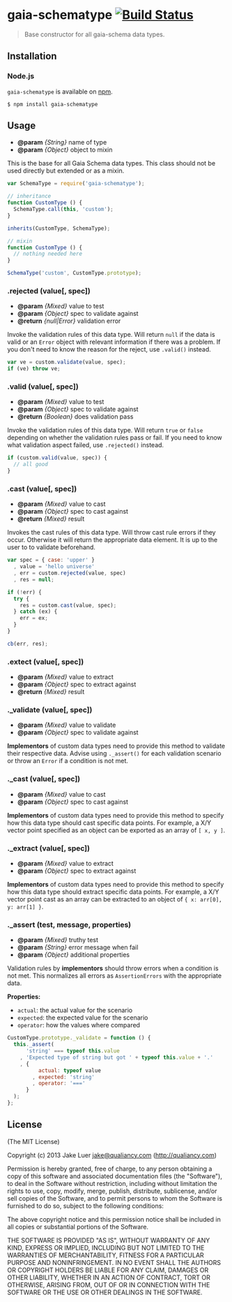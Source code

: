 # gaia-schematype [![Build Status](https://travis-ci.org/qualiancy/gaia-schematype.png?branch=master)](https://travis-ci.org/qualiancy/gaia-schematype)

> Base constructor for all gaia-schema data types.

## Installation

### Node.js

`gaia-schematype` is available on [npm](http://npmjs.org).

    $ npm install gaia-schematype

## Usage

* **@param** _{String}_ name of type
* **@param** _{Object}_ object to mixin

This is the base for all Gaia Schema data
types. This class should not be used directly
but extended or as a mixin.

```js
var SchemaType = require('gaia-schematype');

// inheritance
function CustomType () {
  SchemaType.call(this, 'custom');
}

inherits(CustomType, SchemaType);

// mixin
function CustomType () {
  // nothing needed here
}

SchemaType('custom', CustomType.prototype);
```


### .rejected (value[, spec])

* **@param** _{Mixed}_ value to test
* **@param** _{Object}_ spec to validate against
* **@return** _{null|Error}_  validation error

Invoke the validation rules of this data type. Will
return `null` if the data is valid or an `Error` object
with relevant information if there was a problem.
If you don't need to know the reason for the reject,
use `.valid()` instead.

```js
var ve = custom.validate(value, spec);
if (ve) throw ve;
```


### .valid (value[, spec])

* **@param** _{Mixed}_ value to test
* **@param** _{Object}_ spec to validate against
* **@return** _{Boolean}_  does validation pass

Invoke the validation rules of this data type. Will
return `true` or `false` depending on whether the
validation rules pass or fail. If you need to know
what validation aspect failed, use `.rejected()` instead.

```js
if (custom.valid(value, spec)) {
  // all good
}
```


### .cast (value[, spec])

* **@param** _{Mixed}_ value to cast
* **@param** _{Object}_ spec to cast against
* **@return** _{Mixed}_  result

Invokes the cast rules of this data type. Will throw
cast rule errors if they occur. Otherwise it will return
the appropriate data element. It is up to the user to
to validate beforehand.

```js
var spec = { case: 'upper' }
  , value = 'hello universe'
  , err = custom.rejected(value, spec)
  , res = null;

if (!err) {
  try {
    res = custom.cast(value, spec);
  } catch (ex) {
    err = ex;
  }
}

cb(err, res);
```


### .extect (value[, spec])


* **@param** _{Mixed}_ value to extract
* **@param** _{Object}_ spec to extract against
* **@return** _{Mixed}_  result



### ._validate (value[, spec])

* **@param** _{Mixed}_ value to validate
* **@param** _{Object}_ spec to validate against

**Implementors** of custom data types need to
provide this method to validate their respective
data. Advise using `._assert()` for each validation
scenario or throw an `Error` if a condition is not
met.


### ._cast (value[, spec])

* **@param** _{Mixed}_ value to cast
* **@param** _{Object}_ spec to cast against

**Implementors** of custom data types need to
provide this method to specify how this data
type should cast specific data points. For example,
a X/Y vector point specified as an object can be
exported as an array of `[ x, y ]`.


### ._extract (value[, spec])

* **@param** _{Mixed}_ value to extract
* **@param** _{Object}_ spec to extract against

**Implementors** of custom data types need to
provide this method to specify how this data
type should extract specific data points. For example,
a X/Y vector point cast as an array can be extracted
to an object of `{ x: arr[0], y: arr[1] }`.


### ._assert (test, message, properties)

* **@param** _{Mixed}_ truthy test
* **@param** _{String}_ error message when fail
* **@param** _{Object}_ additional properties

Validation rules by **implementors** should throw
errors when a condition is not met. This normalizes all
errors as `AssertionErrors` with the appropriate data.

**Properties:**
- `actual`: the actual value for the scenario
- `expected`: the expected value for the scenario
- `operator`: how the values where compared

```js
CustomType.prototype._validate = function () {
  this._assert(
      'string' === typeof this.value
    , 'Expected type of string but got ' + typeof this.value + '.'
    , {
          actual: typeof value
        , expected: 'string'
        , operator: '==='
      }
  );
};
```



## License

(The MIT License)

Copyright (c) 2013 Jake Luer <jake@qualiancy.com> (http://qualiancy.com)

Permission is hereby granted, free of charge, to any person obtaining a copy
of this software and associated documentation files (the "Software"), to deal
in the Software without restriction, including without limitation the rights
to use, copy, modify, merge, publish, distribute, sublicense, and/or sell
copies of the Software, and to permit persons to whom the Software is
furnished to do so, subject to the following conditions:

The above copyright notice and this permission notice shall be included in
all copies or substantial portions of the Software.

THE SOFTWARE IS PROVIDED "AS IS", WITHOUT WARRANTY OF ANY KIND, EXPRESS OR
IMPLIED, INCLUDING BUT NOT LIMITED TO THE WARRANTIES OF MERCHANTABILITY,
FITNESS FOR A PARTICULAR PURPOSE AND NONINFRINGEMENT. IN NO EVENT SHALL THE
AUTHORS OR COPYRIGHT HOLDERS BE LIABLE FOR ANY CLAIM, DAMAGES OR OTHER
LIABILITY, WHETHER IN AN ACTION OF CONTRACT, TORT OR OTHERWISE, ARISING FROM,
OUT OF OR IN CONNECTION WITH THE SOFTWARE OR THE USE OR OTHER DEALINGS IN
THE SOFTWARE.
